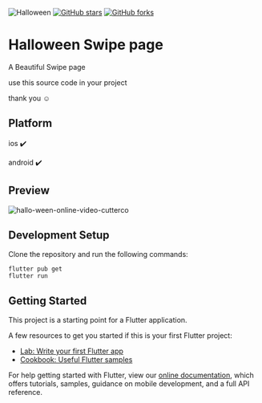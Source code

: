 ![Halloween](https://s4.uupload.ir/files/4435620_dp52.jpg)
[![GitHub stars](https://img.shields.io/github/stars/iampawan/FlutterExampleApps.svg?style=social&label=Star)](https://github.com/amirziyacode)
[![GitHub forks](https://img.shields.io/github/forks/iampawan/FlutterExampleApps.svg?style=social&label=Fork)](https://github.com/amirziyacode?tab=repositories)

# Halloween Swipe page 

A Beautiful Swipe page

use this source code in your project 

thank you ☺

## Platform

ios ✔️

android ✔️

## Preview
![hallo-ween-online-video-cutterco](https://user-images.githubusercontent.com/75315732/139647605-4c49cabd-d72a-4059-89d4-9f00c46d29d6.gif)

## Development Setup
Clone the repository and run the following commands:
```
flutter pub get
flutter run
```

## Getting Started

This project is a starting point for a Flutter application.

A few resources to get you started if this is your first Flutter project:

- [Lab: Write your first Flutter app](https://flutter.dev/docs/get-started/codelab)
- [Cookbook: Useful Flutter samples](https://flutter.dev/docs/cookbook)

For help getting started with Flutter, view our
[online documentation](https://flutter.dev/docs), which offers tutorials,
samples, guidance on mobile development, and a full API reference.
